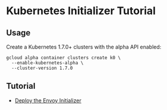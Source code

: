 # Kubernetes Initializer Tutorial

## Usage

Create a Kubernetes 1.7.0+ clusters with the alpha API enabled:

```
gcloud alpha container clusters create k0 \
  --enable-kubernetes-alpha \
  --cluster-version 1.7.0
```

## Tutorial

* [Deploy the Envoy Initializer](docs/deploy-envoy-initializer.md)
